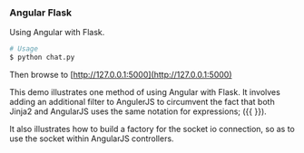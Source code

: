 ### Angular Flask

Using Angular with Flask.

```bash
# Usage
$ python chat.py
```

Then browse to [http://127.0.0.1:5000](http://127.0.0.1:5000)

This demo illustrates one method of using Angular with Flask. It involves adding an additional filter to AngulerJS to circumvent the fact that both Jinja2 and AngularJS uses the same notation for expressions; ({{ }}).

It also illustrates how to build a factory for the socket io connection, so as to use the socket within AngularJS controllers.